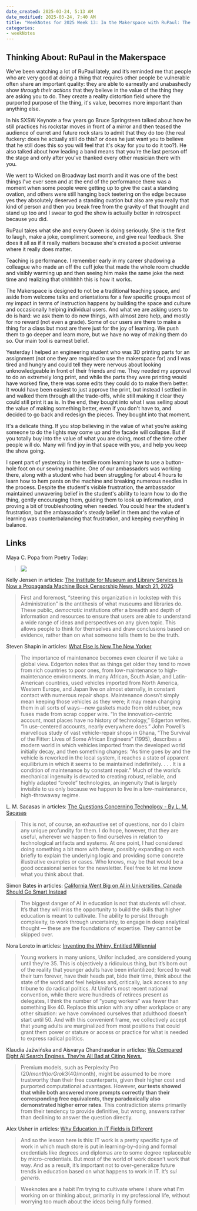 ```yaml
---
date_created: 2025-03-24, 5:13 AM
date_modified: 2025-03-24, 7:40 AM
title: "WeekNotes for 2025 Week 13: In the Makerspace with RuPaul: The Value of Earnestly and Unabashedly Believing in the Value of What You Do"
categories:
- weekNotes
---
```



## Thinking About: RuPaul in the Makerspace

We’ve been watching a lot of RuPaul lately, and it’s reminded me that people who are very good at doing a thing that requires other people be vulnerable often share an important quality: they are able to earnestly and unabashedly show *through their actions* that they believe in the value of the thing they are asking you to do. They create a reality distortion field where the purported purpose of the thing, it's value, becomes more important than anything else. 

In his SXSW Keynote a few years go Bruce Springsteen talked about how he still practices his rockstar moves in front of a mirror and then teased the audience of curret and future rock stars to admit that they do too (the real fuckery: does he actually still do this? or does he just want you to believe that he still does this so you will feel that it's okay for you to do it too?). He also talked about how leading a band means that you’re the last person off the stage and only after you've thanked every other musician there with you.

We went to Wicked on Broadway last month and it was one of the best things I've ever seen and at the end of the performance there was a moment when some people were getting up to give the cast a standing ovation, and others were still hanging back teetering on the edge because yes they absolutely deserved a standing ovation but also are you really that kind of person and then you break free from the gravity of that thought and stand up too and I swear to god the show is actually better in retrospect because you did. 

RuPaul takes what she and every Queen is doing seriously. She is the first to laugh, make a joke, compliment someone, and give real feedback. She does it all as if it really matters because she's created a pocket universe where it really does matter. 

Teaching is performance. I remember early in my career shadowing a colleague who made an off the cuff joke that made the whole room chuckle and visibly warming up and then seeing him make the same joke the next time and realizing that ohhhhhh this is how it works. 

The Makerspace is designed to not be a traditional teaching space, and aside from welcome talks and orientations for a few specific groups most of my impact in terms of instruction happens by building the space and culture and occasionally helping individual users. And what we are asking users to do is hard: we ask them  to do new things, with almost zero help, and mostly for no reward (not even a grade). Some of our users are there to make a thing for a class but most are there just for the joy of learning. We push them to go deeper and learn more, but we have no way of making them do so. Our main tool is earnest belief.

Yesterday I helped an engineering student who was 3D printing parts for an assignment (not one they are required to use the makerspace for) and I was tired and hungry and could tell they were nervous about looking unknowledgeable in front of their friends and me. They needed my approval to do an extremely long print, and while the parts they were printing would have worked fine, there was some edits they could do to make them better. It would have been easiest to just approve the print, but instead I settled in and walked them through all the trade-offs, while still making it clear they could still print it as is. In the end, they bought into what I was selling about the value of making something better, even if you don't have to, and decided to go back and redesign the pieces.  They bought into that moment. 

It's a delicate thing. If you stop believing in the value of what you’re asking someone to do the lights may come up and the facade will collapse. But if you totally buy into the value of what you are doing, most of the time other people will do. Many will find joy in that space with you, and help you keep the show going. 

I spent part of yesterday in the textile room learning how to use a button-hole foot on our sewing machine. One of our ambassadors was working there, along with a student who had been struggling for about 4 hours to learn how to hem pants on the machine and breaking numerous needles in the process. Despite the student's visible frustration, the ambassador maintained unwavering belief in the student's ability to learn how to do the thing, gently encouraging them, guiding them to look up information, and proving a bit of troubleshooting when needed. You could hear the student's frustration, but the ambassador's steady belief in them and the value of learning was counterbalancing that frustration, and keeping everything in balance. 

## Links

Maya C. Popa from Poetry Today:

> ![](https://substackcdn.com/image/fetch/w_1100,c_limit,f_auto,q_auto:good,fl_progressive:steep/https%3A%2F%2Fsubstack-post-media.s3.amazonaws.com%2Fpublic%2Fimages%2F0d387c86-4e37-418e-a0c7-b060d9fdb6fe_575x288.png)


Kelly Jensen in articles: [The Institute for Museum and Library Services Is Now a Propaganda Machine Book Censorship News, March 21, 2025](https://bookriot.com/imls-propaganda/)

> First and foremost, “steering this organization in lockstep with this Administration” is the antithesis of what museums and libraries do. These public, *democratic* institutions offer a breadth and depth of information and resources to ensure that users are able to understand a wide range of ideas and perspectives on any given topic. This allows people to think for themselves and draw conclusions based on evidence, rather than on what someone tells them to be the truth.

Steven Shapin in articles: [What Else Is New  The New Yorker](https://www.newyorker.com/magazine/2007/05/14/what-else-is-new)

> The importance of maintenance becomes even clearer if we take a global view. Edgerton notes that as things get older they tend to move from rich countries to poor ones, from low-maintenance to high-maintenance environments. In many African, South Asian, and Latin-American countries, used vehicles imported from North America, Western Europe, and Japan live on almost eternally, in constant contact with numerous repair shops. Maintenance doesn’t simply mean keeping those vehicles as they were; it may mean changing them in all sorts of ways—new gaskets made from old rubber, new fuses made from scrap copper wire. “In the innovation-centric account, most places have no history of technology,” Edgerton writes. “In use-centered accounts, nearly everywhere does.” John Powell’s marvellous study of vast vehicle-repair shops in Ghana, “The Survival of the Fitter: Lives of Some African Engineers” (1995), describes a modern world in which vehicles imported from the developed world initially decay, and then something changes: “As time goes by and the vehicle is reworked in the local system, it reaches a state of apparent equilibrium in which it seems to be maintained indefinitely. . . . It is a condition of maintenance by constant repair.” Much of the world’s mechanical ingenuity is devoted to creating robust, reliable, and highly adapted “creole” technologies, an ingenuity that is largely invisible to us only because we happen to live in a low-maintenance, high-throwaway regime.

L. M. Sacasas in articles: [The Questions Concerning Technology - By L. M. Sacasas](https://theconvivialsociety.substack.com/p/the-questions-concerning-technology?utm_campaign=posts-open-in-app&triedRedirect=true)

> This is not, of course, an exhaustive set of questions, nor do I claim any unique profundity for them. I do hope, however, that they are useful, wherever we happen to find ourselves in relation to technological artifacts and systems. At one point, I had considered doing something a bit more with these, possibly expanding on each briefly to explain the underlying logic and providing some concrete illustrative examples or cases. Who knows, may be that would be a good occasional series for the newsletter. Feel free to let me know what you think about that.

Simon Bates in articles: [California Went Big on AI in Universities. Canada Should Go Smart Instead](https://universityaffairs.ca/opinion/california-went-big-on-ai-in-universities-canada-should-go-smart-instead/)

> The biggest danger of AI in education is not that students will cheat. It’s that they will miss the opportunity to build the skills that higher education is meant to cultivate. The ability to persist through complexity, to work through uncertainty, to engage in deep analytical thought — these are the foundations of expertise. They cannot be skipped over.

Nora Loreto in articles: [Inventing the Whiny, Entitled Millennial](https://noraloreto.substack.com/p/inventing-the-whiny-entitled-millennial)

> Young workers in many unions, Unifor included, are considered young until they’re 35. This is objectively a ridiculous thing, but it’s born out of the reality that younger adults have been infantilized; forced to wait their turn forever, have their heads pat, bide their time, think about the state of the world and feel helpless and, critically, lack access to any tribune to do radical politics. At Unifor’s most recent national convention, while there were hundreds of retirees present as delegates, I think the number of “young workers” was fewer than something like 40. Replace this union with any other workplace or any other situation: we have convinced ourselves that adulthood doesn’t start until 50. And with this convenient frame, we collectively accept that young adults are marginalized from most positions that could grant them power or stature or access or practice for what is needed to express radical politics.

Klaudia Jaźwińska and Aisvarya Chandrasekar in articles: [We Compared Eight AI Search Engines. They’re All Bad at Citing News.](https://www.cjr.org/tow_center/we-compared-eight-ai-search-engines-theyre-all-bad-at-citing-news.php)

> Premium models, such as Perplexity Pro ($20/month) or Grok 3 ($40/month), might be assumed to be more trustworthy than their free counterparts, given their higher cost and purported computational advantages. However, **our tests showed that while both answered more prompts correctly than their corresponding free equivalents, they paradoxically also demonstrated higher error rates**. This contradiction stems primarily from their tendency to provide definitive, but wrong, answers rather than declining to answer the question directly.

Alex Usher in articles: [Why Education in IT Fields is Different](https://higheredstrategy.com/why-education-in-it-fields-is-different/)

> And so the lesson here is this: IT work is a pretty specific type of work in which much store is put in learning-by-doing and formal credentials like degrees and diplomas are to some degree replaceable by micro-credentials. But most of the world of work doesn’t work that way. And as a result, it’s important not to over-generalize future trends in education based on what happens to work in IT. It’s *sui generis*.

> Weeknotes are a habit I'm trying to cultivate where I share what I'm working on or thinking about, primarily in my professional life, without worrying too much about the ideas being fully formed.

